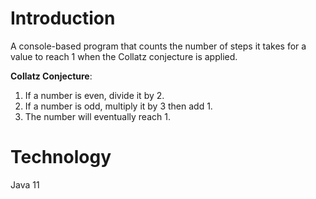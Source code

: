 # Introduction
A console-based program that counts the number of steps it takes for a value to reach 1 when the Collatz conjecture is applied.

**Collatz Conjecture**:
1. If a number is even, divide it by 2.
2. If a number is odd, multiply it by 3 then add 1.
3. The number will eventually reach 1.

# Technology

Java 11
